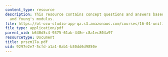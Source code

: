 ```yaml
---
content_type: resource
description: This resource contains concept questions and answers based on strain
  and Young's modulus.
file: https://ol-ocw-studio-app-qa.s3.amazonaws.com/courses/16-01-unified-engineering-i-ii-iii-iv-fall-2005-spring-2006/9297e2e75cfda1a10ab1b30dd6d9850e_prszm17a.pdf
file_type: application/pdf
parent_uid: b640d5c4-9375-61ab-448e-c8a1ec804a97
resourcetype: Document
title: prszm17a.pdf
uid: 9297e2e7-5cfd-a1a1-0ab1-b30dd6d9850e
---
```

